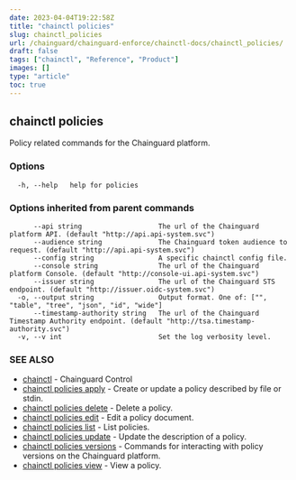 ```yaml
---
date: 2023-04-04T19:22:58Z
title: "chainctl policies"
slug: chainctl_policies
url: /chainguard/chainguard-enforce/chainctl-docs/chainctl_policies/
draft: false
tags: ["chainctl", "Reference", "Product"]
images: []
type: "article"
toc: true
---
```

## chainctl policies

Policy related commands for the Chainguard platform.

### Options

```
  -h, --help   help for policies
```

### Options inherited from parent commands

```
      --api string                   The url of the Chainguard platform API. (default "http://api.api-system.svc")
      --audience string              The Chainguard token audience to request. (default "http://api.api-system.svc")
      --config string                A specific chainctl config file.
      --console string               The url of the Chainguard platform Console. (default "http://console-ui.api-system.svc")
      --issuer string                The url of the Chainguard STS endpoint. (default "http://issuer.oidc-system.svc")
  -o, --output string                Output format. One of: ["", "table", "tree", "json", "id", "wide"]
      --timestamp-authority string   The url of the Chainguard Timestamp Authority endpoint. (default "http://tsa.timestamp-authority.svc")
  -v, --v int                        Set the log verbosity level.
```

### SEE ALSO

* [chainctl](/chainguard/chainguard-enforce/chainctl-docs/chainctl/)	 - Chainguard Control
* [chainctl policies apply](/chainguard/chainguard-enforce/chainctl-docs/chainctl_policies_apply/)	 - Create or update a policy described by file or stdin.
* [chainctl policies delete](/chainguard/chainguard-enforce/chainctl-docs/chainctl_policies_delete/)	 - Delete a policy.
* [chainctl policies edit](/chainguard/chainguard-enforce/chainctl-docs/chainctl_policies_edit/)	 - Edit a policy document.
* [chainctl policies list](/chainguard/chainguard-enforce/chainctl-docs/chainctl_policies_list/)	 - List policies.
* [chainctl policies update](/chainguard/chainguard-enforce/chainctl-docs/chainctl_policies_update/)	 - Update the description of a policy.
* [chainctl policies versions](/chainguard/chainguard-enforce/chainctl-docs/chainctl_policies_versions/)	 - Commands for interacting with policy versions on the Chainguard platform.
* [chainctl policies view](/chainguard/chainguard-enforce/chainctl-docs/chainctl_policies_view/)	 - View a policy.

